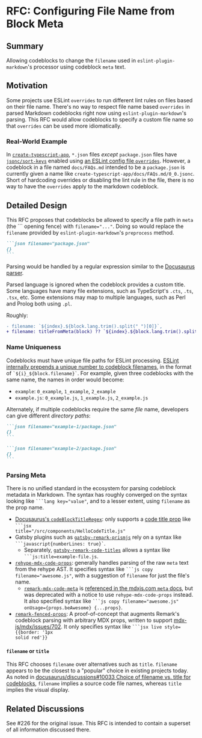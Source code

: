 # RFC: Configuring File Name from Block Meta

## Summary

Allowing codeblocks to change the `filename` used in `eslint-plugin-markdown`'s processor using codeblock `meta` text.

## Motivation

Some projects use ESLint `overrides` to run different lint rules on files based on their file name.
There's no way to respect file name based `overrides` in parsed Markdown codeblocks right now using `eslint-plugin-markdown`'s parsing.
This RFC would allow codeblocks to specify a custom file name so that `overrides` can be used more idiomatically.

### Real-World Example

In [`create-typescript-app`](https://github.com/JoshuaKGoldberg/create-typescript-app), `*.json` files _except_ `package.json` files have [`jsonc/sort-keys`](https://ota-meshi.github.io/eslint-plugin-jsonc/rules/sort-keys.html) enabled using [an ESLint config file `overrides`](https://github.com/JoshuaKGoldberg/create-typescript-app/blob/76a75186fd89fc3f66e4c1254c717c28d70afe0d/.eslintrc.cjs#L94).
However, a codeblock in a file named `docs/FAQs.md` intended to be a `package.json` is currently given a name like `create-typescript-app/docs/FAQs.md/0_0.jsonc`.
Short of hardcoding overrides or disabling the lint rule in the file, there is no way to have the `overrides` apply to the markdown codeblock.

## Detailed Design

This RFC proposes that codeblocks be allowed to specify a file path in `meta` (the \`\`\` opening fence) with `filename="..."`.
Doing so would replace the `filename` provided by `eslint-plugin-markdown`'s `preprocess` method.

````md
```json filename="package.json"
{}
```
````

Parsing would be handled by a regular expression similar to the [Docusaurus parser](https://github.com/facebook/docusaurus/blob/7650829e913ec4bb1263d855719779f6b97066b6/packages/docusaurus-theme-common/src/utils/codeBlockUtils.ts#L12).

Parsed language is ignored when the codeblock provides a custom title.
Some languages have many file extensions, such as TypeScript's `.cts`, `.ts`, `.tsx`, etc.
Some extensions may map to multiple languages, such as Perl and Prolog both using `.pl`.

Roughly:

```diff
- filename: `${index}.${block.lang.trim().split(" ")[0]}`,
+ filename: titleFromMeta(block) ?? `${index}.${block.lang.trim().split(" ")[0]}`,
```

### Name Uniqueness

Codeblocks must have unique file paths for ESLint processing.
[ESLint internally prepends a unique number to codeblock filenames](https://github.com/eslint/eslint/blob/5ff6c1dd09f32b56c05ab97f328741fc8ffb1f64/lib/services/processor-service.js#L83), in the format of <code>\`${i}_${block.filename}\`</code>.
For example, given three codeblocks with the same name, the names in order would become:

-   `example`: `0_example`, `1_example`, `2_example`
-   `example.js`: `0_example.js`, `1_example.js`, `2_example.js`

Alternately, if multiple codeblocks require the same _file_ name, developers can give different _directory paths_:

````md
```json filename="example-1/package.json"
{}
```

```json filename="example-2/package.json"
{}
```
````

### Parsing Meta

There is no unified standard in the ecosystem for parsing codeblock metadata in Markdown.
The syntax has roughly converged on the syntax looking like <code>\`\`\`lang key="value"</code>, and to a lesser extent, using `filename` as the prop name.

-   [Docusaurus's `codeBlockTitleRegex`](https://github.com/facebook/docusaurus/blob/7650829e913ec4bb1263d855719779f6b97066b6/packages/docusaurus-theme-common/src/utils/codeBlockUtils.ts#L12): only supports a [code title prop](https://mdxjs.com/guides/syntax-highlighting/#syntax-highlighting-with-the-meta-field) like <code>\`\`\`jsx title="/src/components/HelloCodeTitle.js"</code>
-   Gatsby plugins such as [`gatsby-remark-prismjs`](https://www.gatsbyjs.com/plugins/gatsby-remark-prismjs) rely on a syntax like <code>\`\`\`javascript{numberLines: true}`</code>.
    -   Separately, [`gatsby-remark-code-titles`](https://www.gatsbyjs.com/plugins/gatsby-remark-code-titles) allows a syntax like <code>\`\`\`js:title=example-file.js</code>.
-   [`rehype-mdx-code-props`](https://github.com/remcohaszing/rehype-mdx-code-props): generally handles parsing of the raw `meta` text from the rehype AST.
    It specifies syntax like <code>\`\`\`js copy filename="awesome.js"</code>, with a suggestion of `filename` for just the file's name.
    -   [`remark-mdx-code-meta`](https://github.com/remcohaszing/remark-mdx-code-meta) is [referenced in the mdxjs.com `meta` docs](https://mdxjs.com/guides/syntax-highlighting/#syntax-highlighting-with-the-meta-field), but was deprecated with a notice to use `rehype-mdx-code-props` instead.
        It also specified syntax like <code>\`\`\`js copy filename="awesome.js" onUsage={props.beAwesome} {...props}</code>.
-   [`remark-fenced-props`](https://github.com/shawnbot/remark-fenced-props): A proof-of-concept that augments Remark's codeblock parsing with arbitrary MDX props, written to support [mdx-js/mdx/issues/702](https://github.com/mdx-js/mdx/issues/702).
    It only specifies syntax like <code>\`\`\`jsx live style={{border: '1px solid red'}}</code>

#### `filename` or `title`

This RFC chooses `filename` over alternatives such as `title`.
`filename` appears to be the closest to a "popular" choice in existing projects today.
As noted in [docusaurus/discussions#10033 Choice of filename vs. title for codeblocks](https://github.com/facebook/docusaurus/discussions/10033), `filename` implies a source code file names, whereas `title` implies the visual display.

## Related Discussions

See #226 for the original issue.
This RFC is intended to contain a superset of all information discussed there.

